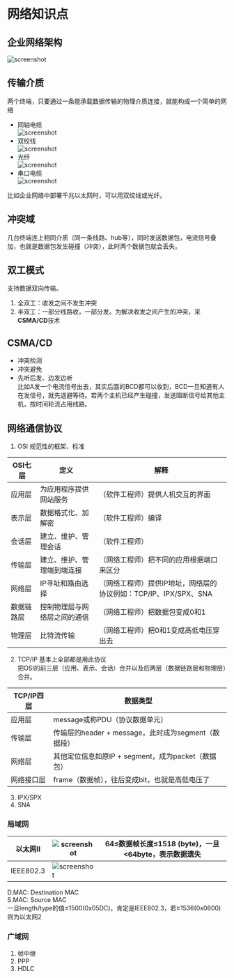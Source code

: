 # 网络知识点

## 企业网络架构
![screenshot][1] 

## 传输介质
两个终端，只要通过一条能承载数据传输的物理介质连接，就能构成一个简单的网络      
- 同轴电缆      
![screenshot][2]        
- 双绞线        
![screenshot][3]        
- 光纤      
![screenshot][4]        
- 串口电缆      
![screenshot][5]        

比如企业网络中部署千兆以太网时，可以用双绞线或光纤。


## 冲突域
几台终端连上相同介质（同一条线路、hub等），同时发送数据包，电流信号叠加，也就是数据包发生碰撞（冲突），此时两个数据包就会丢失。       

## 双工模式
支持数据双向传输。         
1. 全双工：收发之间不发生冲突
2. 半双工：一部分线路收，一部分发。为解决收发之间产生的冲突，采**CSMA/CD**技术   

## CSMA/CD
- 冲突检测      
- 冲突避免      
- 先听后发、边发边听      
比如A发一个电流信号出去，其实后面的BCD都可以收到，BCD一旦知道有人在发信号，就先退避等待。若两个主机已经产生碰撞，发送阻断信号给其他主机，按时间轮流占用线路。

## 网络通信协议        
1. OSI 规范性的框架、标准      

| OSI七层 | 定义 | 解释 |
|------------|------------------------------|------------------------------------------------------------------|
| 应用层 | 为应用程序提供网站服务 | （软件工程师）提供人机交互的界面 |
| 表示层 | 数据格式化、加解密 | （软件工程师）编译 |
| 会话层 | 建立、维护、管理会话 | （软件工程师） |
| 传输层 | 建立、维护、管理端到端连接 | （网络工程师）把不同的应用根据端口来区分 |
| 网络层 | IP寻址和路由选择 | （网络工程师）提供IP地址，网络层的协议例如：TCP/IP、IPX/SPX、SNA |
| 数据链路层 | 控制物理层与网络层之间的通信 | （网络工程师）把数据包变成0和1 |
| 物理层 | 比特流传输 | （网络工程师）把0和1变成高低电压穿出去 |

2. TCP/IP 基本上全部都是用此协议        
把OSI的前三层（应用、表示、会话）合并以及后两层（数据链路层和物理层）合并。

| TCP/IP四层 | 数据类型 | 
|------------|-----------------------------------------------------|
| 应用层 | message或称PDU（协议数据单元） |
| 传输层 | 传输层的header + message，此时成为segment（数据段） |
| 网络层 | 其他定位信息如原IP + segment，成为packet（数据包） |
| 网络接口层 | frame（数据帧），往后变成bit，也就是高低电压了 |

3. IPX/SPX      
4. SNA      

### 局域网

| 以太网II  | ![screenshot][6] | 64≤数据帧长度≤1518 (byte)，一旦<64byte，表示数据遗失  |
|-----------|------------------|---|
| IEEE802.3 | ![screenshot][7] |   |

>
D.MAC: Destination MAC      
S.MAC: Source MAC       
一旦length/type的值≤1500(0x05DC)，肯定是IEEE802.3，若≥1536(0x0600)则为以太网2

### 广域网
1. 帧中继       
2. PPP      
3. HDLC



[1]: https://raw.githubusercontent.com/Catherine22/Front-end-warm-up/master/screenshots/enterprise_network.png
[2]: https://raw.githubusercontent.com/Catherine22/Front-end-warm-up/master/screenshots/coaxial_cable.png
[3]: https://raw.githubusercontent.com/Catherine22/Front-end-warm-up/master/screenshots/twisted-pair_cables.png
[4]: https://raw.githubusercontent.com/Catherine22/Front-end-warm-up/master/screenshots/fiber_optic_cable.png
[5]: https://raw.githubusercontent.com/Catherine22/Front-end-warm-up/master/screenshots/v.24_35_cable.png
[6]:
https://raw.githubusercontent.com/Catherine22/Front-end-warm-up/master/screenshots/Ethernet2.png
[7]:
https://raw.githubusercontent.com/Catherine22/Front-end-warm-up/master/screenshots/IEEE802.3.png